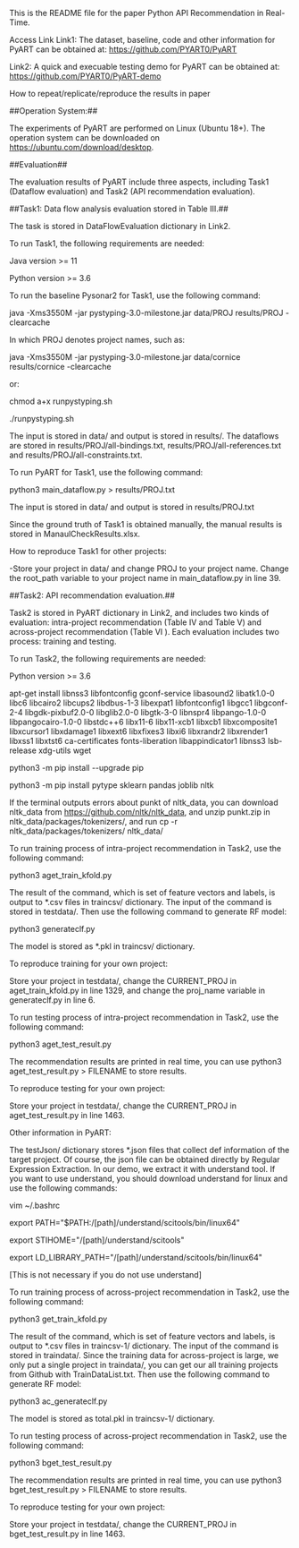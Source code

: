 This is the README file for the paper Python API Recommendation in Real-Time.

Access Link
Link1: The dataset, baseline, code and other information for PyART can be obtained at: 
https://github.com/PYART0/PyART

Link2: A quick and execuable testing demo for PyART can be obtained at: 
https://github.com/PYART0/PyART-demo

How to repeat/replicate/reproduce the results in paper

##Operation System:##

 The experiments of PyART are performed on Linux (Ubuntu 18+). The operation system can be downloaded on https://ubuntu.com/download/desktop.

##Evaluation##

The evaluation results of PyART include three aspects, including Task1 (Dataflow evaluation) and Task2 (API recommendation evaluation).

##Task1: Data flow analysis evaluation stored in Table III.## 

The task is stored in DataFlowEvaluation dictionary in Link2.

To run Task1, the following requirements are needed:

Java version >= 11

Python version >= 3.6

To run the baseline Pysonar2 for Task1, use the following command:

java -Xms3550M -jar pystyping-3.0-milestone.jar data/PROJ results/PROJ -clearcache

In which PROJ denotes project names, such as:

java -Xms3550M -jar pystyping-3.0-milestone.jar data/cornice results/cornice -clearcache

or:

chmod a+x runpystyping.sh

./runpystyping.sh

The input is stored in data/ and output is stored in results/. The dataflows are stored in results/PROJ/all-bindings.txt, results/PROJ/all-references.txt 
and results/PROJ/all-constraints.txt.

To run PyART for Task1, use the following command:

python3 main_dataflow.py > results/PROJ.txt

The input is stored in data/ and output is stored in results/PROJ.txt

Since the ground truth of Task1 is obtained manually, the manual results is stored in ManaulCheckResults.xlsx.


How to reproduce Task1 for other projects:

-Store your project in data/ and change PROJ to your project name. Change the root_path variable to your project name in main_dataflow.py in line 39.


##Task2: API recommendation evaluation.##

Task2 is stored in PyART dictionary in Link2, and includes two kinds of evaluation: intra-project recommendation (Table IV and Table V) and across-project recommendation (Table VI ). Each evaluation includes two process: training and testing.

To run Task2, the following requirements are needed:

Python version >= 3.6

apt-get install libnss3 libfontconfig gconf-service libasound2 libatk1.0-0 libc6 libcairo2 libcups2 libdbus-1-3 libexpat1 libfontconfig1 libgcc1 libgconf-2-4 libgdk-pixbuf2.0-0 libglib2.0-0 libgtk-3-0 libnspr4 libpango-1.0-0 libpangocairo-1.0-0 libstdc++6 libx11-6 libx11-xcb1 libxcb1 libxcomposite1 libxcursor1 libxdamage1 libxext6 libxfixes3 libxi6 libxrandr2 libxrender1 libxss1 libxtst6 ca-certificates fonts-liberation libappindicator1 libnss3 lsb-release xdg-utils wget

python3 -m pip install --upgrade pip

python3 -m pip install pytype sklearn pandas joblib nltk

If the terminal outputs errors about punkt of nltk_data, you can download nltk_data from https://github.com/nltk/nltk_data, and unzip punkt.zip in nltk_data/packages/tokenizers/, and run cp -r nltk_data/packages/tokenizers/  nltk_data/

To run training process of intra-project recommendation in Task2, use the following command:

python3 aget_train_kfold.py

The result of the command, which is set of feature vectors and labels, is output to *.csv files in traincsv/ dictionary. The input of the command is stored in testdata/.  Then use the following command to generate RF model:

python3 generateclf.py

The model is stored as *.pkl in traincsv/ dictionary.

To reproduce training for your own project:

Store your project in testdata/, change the CURRENT_PROJ in aget_train_kfold.py in line 1329, and change the proj_name variable in generateclf.py in line 6.

To run testing process of intra-project recommendation in Task2, use the following command:

python3 aget_test_result.py

The recommendation results are printed in real time, you can use python3 aget_test_result.py > FILENAME to store results.

To reproduce testing for your own project:

Store your project in testdata/, change the CURRENT_PROJ in aget_test_result.py in line 1463.

Other information in PyART:

The testJson/ dictionary stores *.json files that collect def information of the target project. Of course, the json file can be obtained directly by Regular Expression Extraction. In our demo, we extract it with understand tool. If you want to use understand, you should download understand for linux and use the following commands:

vim ~/.bashrc

export PATH="$PATH:/[path]/understand/scitools/bin/linux64"

export STIHOME="/[path]/understand/scitools"

export LD_LIBRARY_PATH="/[path]/understand/scitools/bin/linux64"

[This is not necessary if you do not use understand]

To run training process of across-project recommendation in Task2, use the following command:

python3 get_train_kfold.py

The result of the command, which is set of feature vectors and labels, is output to *.csv files in traincsv-1/ dictionary. The input of the command is stored in traindata/. Since the training data for across-project is large, we only put a single project in traindata/, you can get our all training projects from Github with TrainDataList.txt.
Then use the following command to generate RF model:

python3 ac_generateclf.py

The model is stored as total.pkl in traincsv-1/ dictionary.

To run testing process of across-project recommendation in Task2, use the following command:

python3 bget_test_result.py

The recommendation results are printed in real time, you can use python3 bget_test_result.py > FILENAME to store results.

To reproduce testing for your own project:

Store your project in testdata/, change the CURRENT_PROJ in bget_test_result.py in line 1463.

